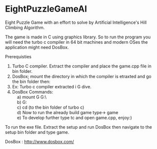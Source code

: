 # EightPuzzleGameAI<br/>
Eight Puzzle Game with an effort to solve by Artificial Intelligence's Hill Climbing Algorithm.<br/>

The game is made in C using graphics library. So to run the program you will need the turbo c compiler in 64 bit machines and modern OSes the application might need DosBox.<br/>

Prerequisties<br/>
1. Turbo C compiler. Extract the compiler and place the game.cpp file in bin folder.<br/>
2. DosBox; mount the directory in which the compiler is etraxted and go the bin folder then:<br/>
3. Ex: Turbo c compiler extracted i G dive.<br/>
4. DosBox Commands:<br/>
&nbsp;&nbsp;&nbsp;&nbsp;a) mount G G:\  <br/>
&nbsp;&nbsp;&nbsp;&nbsp;b) G: <br/>
&nbsp;&nbsp;&nbsp;&nbsp;c) cd (to the bin folder of turbo c) <br/>
&nbsp;&nbsp;&nbsp;&nbsp;d) Now to run the already build game type-> game<br/>
&nbsp;&nbsp;&nbsp;&nbsp;e) To develop further type tc and open game.cpp, enjoy:)  <br/>


To run the exe file. Extract the setup and run DosBox then navigate to the setup bin folder and type game.<br/>


DosBox : http://www.dosbox.com/<br/>
